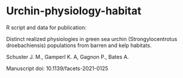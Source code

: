 # Urchin-physiology-habitat
R script and data for publication: 

Distinct realized physiologies in green sea urchin (Strongylocentrotus droebachiensis) populations from barren and kelp habitats.

Schuster J. M., Gamperl K. A, Gagnon P., Bates A.

Manuscript doi: 10.1139/facets-2021-0125


